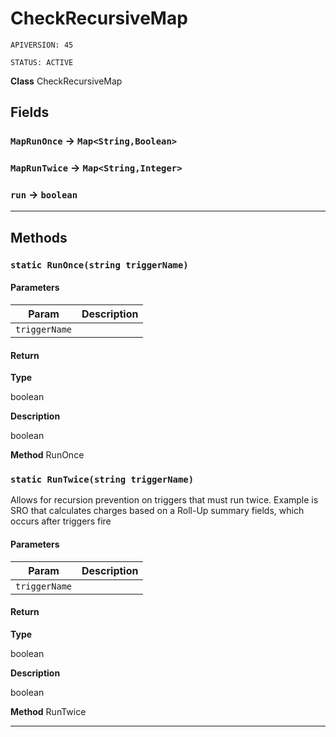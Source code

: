# CheckRecursiveMap

`APIVERSION: 45`

`STATUS: ACTIVE`



**Class** CheckRecursiveMap

## Fields

### `MapRunOnce` → `Map<String,Boolean>`


### `MapRunTwice` → `Map<String,Integer>`


### `run` → `boolean`


---
## Methods
### `static RunOnce(string triggerName)`
#### Parameters

|Param|Description|
|---|---|
|`triggerName`||

#### Return

**Type**

boolean

**Description**

boolean


**Method** RunOnce

### `static RunTwice(string triggerName)`

Allows for recursion prevention on triggers that must run twice. Example is SRO that calculates charges based on a Roll-Up summary fields, which occurs after triggers fire

#### Parameters

|Param|Description|
|---|---|
|`triggerName`||

#### Return

**Type**

boolean

**Description**

boolean


**Method** RunTwice

---
